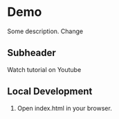 # Demo

Some description. 
Change

## Subheader

Watch tutorial on Youtube

## Local Development

1. Open index.html in your browser.